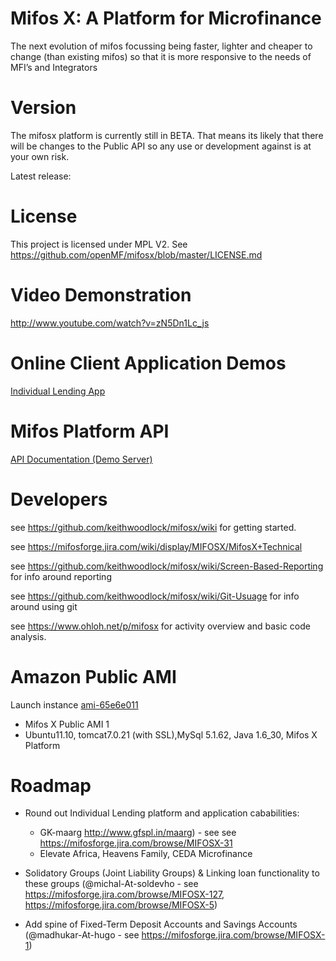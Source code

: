 Mifos X: A Platform for Microfinance
======

The next evolution of mifos focussing being faster, lighter and cheaper to change (than existing mifos) so that it is more responsive to the needs of MFI’s and Integrators

Version
==========

The mifosx platform is currently still in BETA. That means its likely that there will be changes to the Public API so any use or development against is at your own risk.

Latest release: 

License
=============

This project is licensed under MPL V2. See https://github.com/openMF/mifosx/blob/master/LICENSE.md

Video Demonstration
===============

http://www.youtube.com/watch?v=zN5Dn1Lc_js

Online Client Application Demos
=============================

<a target="_blank" href="https://demo.openmf.org" title="Client apps: Individual Lending">Individual Lending App</a>

Mifos Platform API
=====================

<a target="_blank" href="https://demo.openmf.org/api-docs/apiLive.htm" title="mifos platform api beta 1">API Documentation (Demo Server)</a>

Developers
==========

see https://github.com/keithwoodlock/mifosx/wiki for getting started.

see https://mifosforge.jira.com/wiki/display/MIFOSX/MifosX+Technical

see https://github.com/keithwoodlock/mifosx/wiki/Screen-Based-Reporting for info around reporting

see https://github.com/keithwoodlock/mifosx/wiki/Git-Usuage for info around using git

see https://www.ohloh.net/p/mifosx for activity overview and basic code analysis.

Amazon Public AMI
=================

Launch instance <a target="_blank" href="https://console.aws.amazon.com/ec2/home?region=eu-west-1#launchAmi=ami-65e6e011" title="Mifos X Public AMI 1">ami-65e6e011</a>

 - Mifos X Public AMI 1
 - Ubuntu11.10, tomcat7.0.21 (with SSL),MySql 5.1.62, Java 1.6_30, Mifos X Platform

Roadmap
==============

- Round out Individual Lending platform and application cababilities:
     - GK-maarg http://www.gfspl.in/maarg) - see see https://mifosforge.jira.com/browse/MIFOSX-31
     - Elevate Africa, Heavens Family, CEDA Microfinance
     
- Solidatory Groups (Joint Liability Groups) & Linking loan functionality to these groups (@michal-At-soldevho - see https://mifosforge.jira.com/browse/MIFOSX-127, https://mifosforge.jira.com/browse/MIFOSX-5)
 
- Add spine of Fixed-Term Deposit Accounts and Savings Accounts (@madhukar-At-hugo - see https://mifosforge.jira.com/browse/MIFOSX-1)

